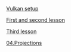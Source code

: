 [Vulkan setup](src/Vulkan%20setup.md) 

[First and second lesson](src/First%20and%20second%20lesson.md) 

[Third lesson](src/Third%20lesson.md)

[04.Projections](src/04.Projections.md) 